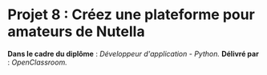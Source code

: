 # Projet 8 : Créez une plateforme pour amateurs de Nutella

<B>Dans le cadre du diplôme</B> : <I>Développeur d'application - Python.</I>
<B>Délivré par </B>: <I>OpenClassroom.</I>
